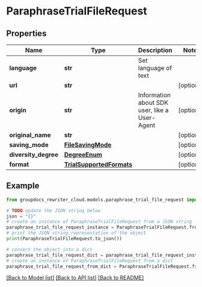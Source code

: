 # ParaphraseTrialFileRequest


## Properties

Name | Type | Description | Notes
------------ | ------------- | ------------- | -------------
**language** | **str** | Set language of text | 
**url** | **str** |  | [optional] 
**origin** | **str** | Information about SDK user, like a User-Agent | [optional] 
**original_name** | **str** |  | [optional] 
**saving_mode** | [**FileSavingMode**](FileSavingMode.md) |  | [optional] 
**diversity_degree** | [**DegreeEnum**](DegreeEnum.md) |  | [optional] 
**format** | [**TrialSupportedFormats**](TrialSupportedFormats.md) |  | [optional] 

## Example

```python
from groupdocs_rewriter_cloud.models.paraphrase_trial_file_request import ParaphraseTrialFileRequest

# TODO update the JSON string below
json = "{}"
# create an instance of ParaphraseTrialFileRequest from a JSON string
paraphrase_trial_file_request_instance = ParaphraseTrialFileRequest.from_json(json)
# print the JSON string representation of the object
print(ParaphraseTrialFileRequest.to_json())

# convert the object into a dict
paraphrase_trial_file_request_dict = paraphrase_trial_file_request_instance.to_dict()
# create an instance of ParaphraseTrialFileRequest from a dict
paraphrase_trial_file_request_from_dict = ParaphraseTrialFileRequest.from_dict(paraphrase_trial_file_request_dict)
```
[[Back to Model list]](../README.md#documentation-for-models) [[Back to API list]](../README.md#documentation-for-api-endpoints) [[Back to README]](../README.md)


